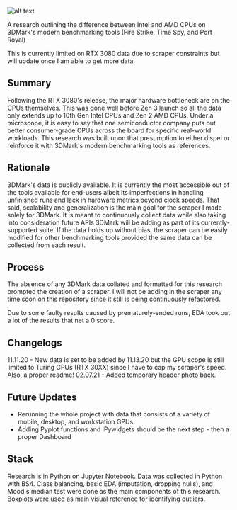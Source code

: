 ![alt text](https://imgur.com/WrUn9Oj.jpg)

A research outlining the difference between Intel and AMD CPUs on 3DMark's modern benchmarking tools
(Fire Strike, Time Spy, and Port Royal)

This is currently limited on RTX 3080 data due to scraper constraints but will update once I am able to get more data.

## Summary

Following the RTX 3080's release, the major hardware bottleneck are on the CPUs themselves. This was done well before Zen 3 launch so all the data only extends up to 10th Gen Intel CPUs and Zen 2 AMD CPUs. Under a microscope, it is easy to say that one semiconductor company puts out better consumer-grade CPUs across the board for specific real-world workloads. This research was built upon that presumption to either dispel or reinforce it with 3DMark's modern benchmarking tools as references.

## Rationale

3DMark's data is publicly available. It is currently the most accessible out of the tools available for end-users albeit its imperfections in handling unfinished runs and lack in hardware metrics beyond clock speeds. That said, scalability and generalization is the main goal for the scraper I made solely for 3DMark. It is meant to continuously collect data while also taking into consideration future APIs 3DMark will be adding as part of its currently-supported suite. If the data holds up without bias, the scraper can be easily modified for other benchmarking tools provided the same data can be collected from each result.

## Process

The absence of any 3DMark data collated and formatted for this research prompted the creation of a scraper. I will not be adding in the scraper any time soon on this repository since it still is being continuously refactored.

Due to some faulty results caused by prematurely-ended runs, EDA took out a lot of the results that net a 0 score.

## Changelogs

11.11.20 - New data is set to be added by 11.13.20 but the GPU scope is still limited to Turing GPUs (RTX 30XX) since I have to cap my scraper's speed. Also, a proper readme!
02.07.21 - Added temporary header photo back.

## Future Updates

* Rerunning the whole project with data that consists of a variety of mobile, desktop, and workstation GPUs
* Adding Pyplot functions and iPywidgets should be the next step - then a proper Dashboard

## Stack

Research is in Python on Jupyter Notebook.
Data was collected in Python with BS4.
Class balancing, basic EDA (imputation, dropping nulls), and Mood's median test were done as the main components of this research.
Boxplots were used as main visual reference for identifying outliers.
